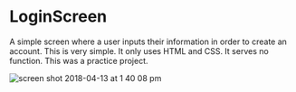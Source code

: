 # LoginScreen
A simple screen where a user inputs their information in order to create an account.
This is very simple. It only uses HTML and CSS. It serves no function. This was a practice project.

![screen shot 2018-04-13 at 1 40 08 pm](https://user-images.githubusercontent.com/36170388/38752303-50167102-3f20-11e8-8313-5e73231b0f28.png)


